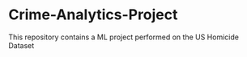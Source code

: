 # Crime-Analytics-Project
This repository contains a ML project performed on the US Homicide Dataset
